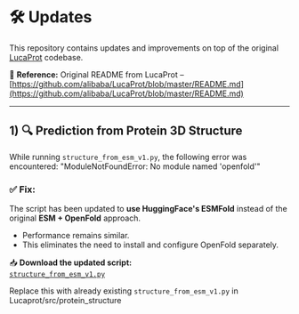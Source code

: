 # 🛠️ Updates

This repository contains updates and improvements on top of the original [LucaProt](https://github.com/alibaba/LucaProt) codebase.

📄 **Reference:** Original README from LucaProt –  
[https://github.com/alibaba/LucaProt/blob/master/README.md](https://github.com/alibaba/LucaProt/blob/master/README.md)

---

## 1) 🔍 Prediction from Protein 3D Structure

While running `structure_from_esm_v1.py`, the following error was encountered:
"ModuleNotFoundError: No module named 'openfold'"

### ✅ Fix:
The script has been updated to **use HuggingFace's ESMFold** instead of the original **ESM + OpenFold** approach.

- Performance remains similar.
- This eliminates the need to install and configure OpenFold separately.

📥 **Download the updated script:**  
[`structure_from_esm_v1.py`](https://github.com/DivyanshDiplo/LucaProt-Model-Updated/blob/main/structure_from_esm_v1.py)

Replace this with already existing `structure_from_esm_v1.py` in Lucaprot/src/protein_structure
